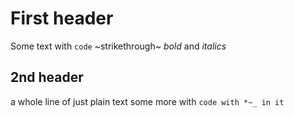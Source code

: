 # First header
Some text with `code` ~strikethrough~ *bold* and _italics_

## 2nd header
a whole line of just plain text
some more with `code with *~_ in it`

